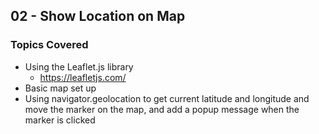 ## 02 - Show Location on Map

### Topics Covered

- Using the Leaflet.js library
  - https://leafletjs.com/
- Basic map set up
- Using navigator.geolocation to get current latitude and longitude and move the marker on the map, and add a popup message when the marker is clicked
